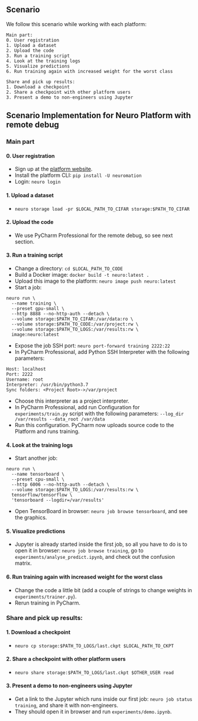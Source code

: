 ## Scenario
We follow this scenario while working with each platform:
```
Main part:
0. User registration
1. Upload a dataset
2. Upload the code
3. Run a training script
4. Look at the training logs
5. Visualize predictions
6. Run training again with increased weight for the worst class

Share and pick up results:
1. Download a checkpoint
2. Share a checkpoint with other platform users
3. Present a demo to non-engineers using Jupyter
```


## Scenario Implementation for **Neuro Platform with remote debug**

### Main part

#### 0. User registration
* Sign up at the [platform website](https://neu.ro).
* Install the platform CLI: `pip install -U neuromation`
* Login: `neuro login`


#### 1. Upload a dataset
* `neuro storage load -pr $LOCAL_PATH_TO_CIFAR storage:$PATH_TO_CIFAR`


#### 2. Upload the code
* We use PyCharm Professional for the remote debug, so see next section.


#### 3. Run a training script
* Change a directory: `cd $LOCAL_PATH_TO_CODE`
* Build a Docker image: `docker build -t neuro:latest .`
* Upload this image to the platform: `neuro image push neuro:latest`
* Start a job: 
```
neuro run \
  --name training \
  --preset gpu-small \
  --http 8888 --no-http-auth --detach \
  --volume storage:$PATH_TO_CIFAR:/var/data:ro \
  --volume storage:$PATH_TO_CODE:/var/project:rw \
  --volume storage:$PATH_TO_LOGS:/var/results:rw \
  image:neuro:latest
```
* Expose the job SSH port: `neuro port-forward training 2222:22`
* In PyCharm Professional, add Python SSH Interpreter 
  with the following parameters:
```
Host: localhost
Port: 2222
Username: root
Interpreter: /usr/bin/python3.7
Sync folders: <Project Root>->/var/project
``` 
* Choose this interpreter as a project interpreter.
* In PyCharm Professional, add run Configuration for `experiments/train.py` script with the following 
 parameters: `--log_dir /var/results --data_root /var/data`
* Run this configuration. PyCharm now uploads source code to the Platform 
and runs training.


#### 4. Look at the training logs
* Start another job:
```
neuro run \
  --name tensorboard \
  --preset cpu-small \
  --http 6006 --no-http-auth --detach \
  --volume storage:$PATH_TO_LOGS:/var/results:rw \
  tensorflow/tensorflow \
  'tensorboard --logdir=/var/results'
```
* Open TensorBoard in browser: `neuro job browse tensorboard`, and see the graphics.


#### 5. Visualize predictions
* Jupyter is already started inside the first job, so all you have to do is
 to open it in browser: `neuro job browse training`, 
 go to `experiments/analyse_predict.ipynb`, and check out the confusion matrix.


#### 6. Run training again with increased weight for the worst class
* Change the code a little bit (add a couple of strings to change weights in `experiments/trainer.py`).
* Rerun training in PyCharm.


### Share and pick up results:

#### 1. Download a checkpoint
* `neuro cp storage:$PATH_TO_LOGS/last.ckpt $LOCAL_PATH_TO_CKPT`


#### 2. Share a checkpoint with other platform users
* `neuro share storage:$PATH_TO_LOGS/last.ckpt $OTHER_USER read`


#### 3. Present a demo to non-engineers using Jupyter
* Get a link to the Jupyter which runs inside our first job:
`neuro job status training`, and share it with non-engineers.
* They should open it in browser and run `experiments/demo.ipynb`.

